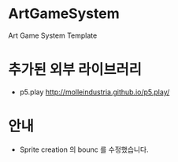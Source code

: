 # ArtGameSystem
Art Game System Template

# 추가된 외부 라이브러리
 * p5.play <http://molleindustria.github.io/p5.play/>

# 안내
 * Sprite creation 의 bounc 를 수정했습니다.
